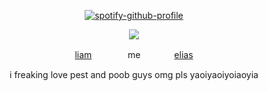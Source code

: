 <div align="center">

[![spotify-github-profile](https://spotify-github-profile.kittinanx.com/api/view?uid=m7xp6t5nim84cs9e7ahjvmesy&cover_image=true&theme=natemoo-re&show_offline=true&background_color=121212&interchange=true&bar_color=ffdab0&bar_color_cover=false)](https://spotify-github-profile.kittinanx.com/api/view?uid=m7xp6t5nim84cs9e7ahjvmesy&redirect=true)

![](https://files.catbox.moe/xx0m8a.png)

[liam](https://github.com/fiIow)  　  　  　  me  　  　  　[elias](https://github.com/snakelias)

i freaking love pest and poob guys omg pls yaoiyaoiyoiaoyia
